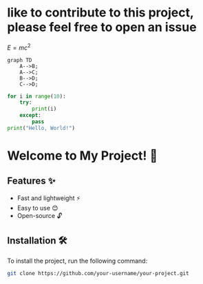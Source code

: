 # like to contribute to this project, please feel free to open an issue
$E = mc^2$

```mermaid 
graph TD
    A-->B;
    A-->C;
    B-->D;
    C-->D;
```

```python
for i in range(10):
    try:
        print(i)
    except:
        pass
print("Hello, World!")
```

# Welcome to My Project! 🎉

## Features ✨
- Fast and lightweight ⚡
- Easy to use 😊
- Open-source 🔓

## Installation 🛠️
To install the project, run the following command:

```bash
git clone https://github.com/your-username/your-project.git


